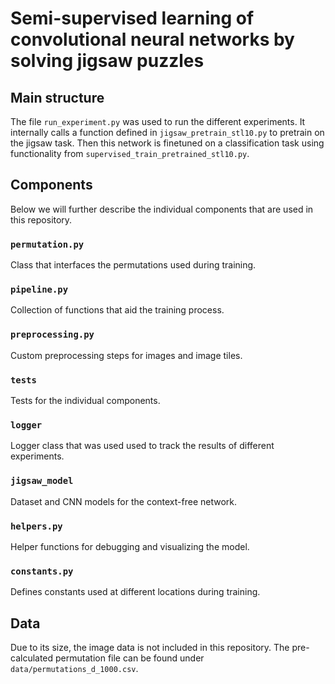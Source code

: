 # Semi-supervised learning of convolutional neural networks by solving jigsaw puzzles

## Main structure

The file `run_experiment.py` was used to run the different experiments. 
It internally calls a function defined in `jigsaw_pretrain_stl10.py` to pretrain on the jigsaw task.
Then this network is finetuned on a classification task using functionality from `supervised_train_pretrained_stl10.py`.

## Components 

Below we will further describe the individual components that are used in this repository.

### `permutation.py`
Class that interfaces the permutations used during training.

### `pipeline.py`
Collection of functions that aid the training process.

### `preprocessing.py`
Custom preprocessing steps for images and image tiles.

### `tests`
Tests for the individual components.

### `logger`
Logger class that was used used to track the results of different experiments.
 
### `jigsaw_model`
Dataset and CNN models for the context-free network.

### `helpers.py`
Helper functions for debugging and visualizing the model.

### `constants.py`
Defines constants used at different locations during training.


## Data
Due to its size, the image data is not included in this repository.
The pre-calculated permutation file can be found under `data/permutations_d_1000.csv`.